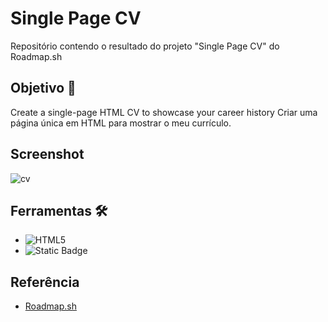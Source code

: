 # Single Page CV
Repositório contendo o resultado do projeto "Single Page CV" do Roadmap.sh

## Objetivo 🎯
Create a single-page HTML CV to showcase your career history
Criar uma página única em HTML para mostrar o meu currículo.

## Screenshot
![cv](https://github.com/user-attachments/assets/f5c9816b-d473-45fe-8c68-f123bc18d558)

## Ferramentas 🛠️
- ![HTML5](https://img.shields.io/badge/HTML5-E34F26?style=for-the-badge&logo=html5&logoColor=white)
- ![Static Badge](https://img.shields.io/badge/Sublime%20Text%20-%20gray?style=for-the-badge&logo=sublimetext&logoColor=%23FF9800&logoSize=auto)

## Referência
- [Roadmap.sh](https://roadmap.sh/projects/single-page-cv)